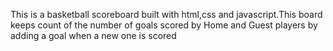 This is a basketball scoreboard built with html,css and javascript.This board keeps count of the number of goals scored by Home and Guest players by adding a goal when a new one is scored
